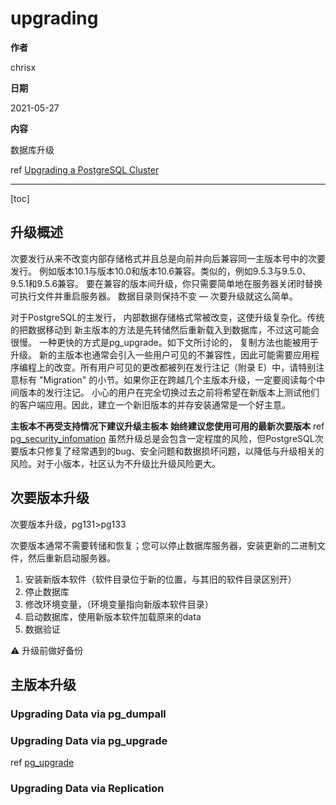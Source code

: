 # upgrading

**作者**

chrisx

**日期**

2021-05-27

**内容**

数据库升级

ref [Upgrading a PostgreSQL Cluster](https://www.postgresql.org/docs/13/upgrading.html)

----

[toc]

## 升级概述

次要发行从来不改变内部存储格式并且总是向前并向后兼容同一主版本号中的次要发行。 例如版本10.1与版本10.0和版本10.6兼容。类似的，例如9.5.3与9.5.0、9.5.1和9.5.6兼容。 要在兼容的版本间升级，你只需要简单地在服务器关闭时替换可执行文件并重启服务器。 数据目录则保持不变 — 次要升级就这么简单。

对于PostgreSQL的主发行， 内部数据存储格式常被改变，这使升级复杂化。传统的把数据移动到 新主版本的方法是先转储然后重新载入到数据库，不过这可能会很慢。 一种更快的方式是pg_upgrade。如下文所讨论的， 复制方法也能被用于升级。
新的主版本也通常会引入一些用户可见的不兼容性，因此可能需要应用程序编程上的改变。所有用户可见的更改都被列在发行注记（附录 E）中，请特别注意标有 "Migration" 的小节。如果你正在跨越几个主版本升级，一定要阅读每个中间版本的发行注记。
小心的用户在完全切换过去之前将希望在新版本上测试他们的客户端应用。因此，建立一个新旧版本的并存安装通常是一个好主意。

**主板本不再受支持情况下建议升级主板本**
**始终建议您使用可用的最新次要版本** ref [pg_security_infomation](./pg_security_Information.md)
虽然升级总是会包含一定程度的风险，但PostgreSQL次要版本只修复了经常遇到的bug、安全问题和数据损坏问题，以降低与升级相关的风险。对于小版本，社区认为不升级比升级风险更大。

## 次要版本升级

次要版本升级，pg131>pg133

次要版本通常不需要转储和恢复；您可以停止数据库服务器，安装更新的二进制文件，然后重新启动服务器。

1. 安装新版本软件（软件目录位于新的位置，与其旧的软件目录区别开）
2. 停止数据库
3. 修改环境变量，（环境变量指向新版本软件目录）
4. 启动数据库，使用新版本软件加载原来的data
5. 数据验证

<!--
pg_stat_statements扩展插件没有重新安装。
-->
:warning: 升级前做好备份

## 主版本升级

### Upgrading Data via pg_dumpall

### Upgrading Data via pg_upgrade

ref [pg_upgrade](./pg_upgrade.md)

### Upgrading Data via Replication
